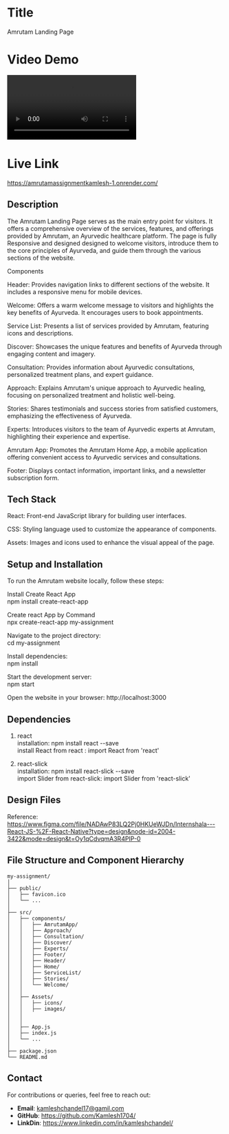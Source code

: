 # Title
Amrutam Landing Page

# Video Demo
![Video Demo](https://github.com/Kamlesh1704/amrutamAssignmentKamlesh/raw/main/react-app-google-chrome-2024-04-21-11-31-36_Tqk9cYPe.mp4)

# Live Link

https://amrutamassignmentkamlesh-1.onrender.com/

## Description

The Amrutam Landing Page serves as the main entry point for visitors. It offers a comprehensive overview of the services, features, and offerings provided by Amrutam, an Ayurvedic healthcare platform.
The page is fully  Responsive and designed designed to welcome visitors, introduce them to the core principles of Ayurveda, and guide them through the various sections of the website.

Components

Header: Provides navigation links to different sections of the website. It includes a responsive menu for mobile devices.

Welcome: Offers a warm welcome message to visitors and highlights the key benefits of Ayurveda. It encourages users to book appointments.

Service List: Presents a list of services provided by Amrutam, featuring icons and descriptions.

Discover: Showcases the unique features and benefits of Ayurveda through engaging content and imagery.

Consultation: Provides information about Ayurvedic consultations, personalized treatment plans, and expert guidance.

Approach: Explains Amrutam's unique approach to Ayurvedic healing, focusing on personalized treatment and holistic well-being.

Stories: Shares testimonials and success stories from satisfied customers, emphasizing the effectiveness of Ayurveda.

Experts: Introduces visitors to the team of Ayurvedic experts at Amrutam, highlighting their experience and expertise.

Amrutam App: Promotes the Amrutam Home App, a mobile application offering convenient access to Ayurvedic services and consultations.

Footer: Displays contact information, important links, and a newsletter subscription form.

## Tech Stack

React: Front-end JavaScript library for building user interfaces.

CSS: Styling language used to customize the appearance of components.

Assets: Images and icons used to enhance the visual appeal of the page.

## Setup and Installation

To run the Amrutam website locally, follow these steps:   

Install Create React App   
    npm install create-react-app   

Create react App by Command   
    npx create-react-app my-assignment   

Navigate to the project directory:   
    cd my-assignment   

Install dependencies:   
    npm install   

Start the development server:   
    npm start   

Open the website in your browser:
    http://localhost:3000

## Dependencies

1. react   
    installation:    npm install react --save   
    install React from react :    import React from 'react'   

2. react-slick   
    installation:    npm install react-slick --save   
    import Slider from react-slick:    import Slider from 'react-slick'   

## Design Files
Reference: https://www.figma.com/file/NADAwP83LQ2Pj0HKUeWJDn/Internshala---React-JS-%2F-React-Native?type=design&node-id=2004-3422&mode=design&t=Oy1qCdvqmA3R4PIP-0

## File Structure and Component Hierarchy

    my-assignment/
    │
    ├── public/
    │   ├── favicon.ico
    │   └── ...
    │
    ├── src/
    │   ├── components/
    │   │   ├── AmrutamApp/
    │   │   ├── Approach/
    │   │   ├── Consultation/
    │   │   ├── Discover/
    │   │   ├── Experts/
    │   │   ├── Footer/
    │   │   ├── Header/
    │   │   ├── Home/
    │   │   ├── ServiceList/
    │   │   ├── Stories/
    │   │   └── Welcome/
    │   │       
    │   ├── Assets/
    │   │   ├── icons/
    │   │   ├── images/
    │   │
    │   │
    │   ├── App.js
    │   ├── index.js
    │   └── ...
    │
    ├── package.json
    └── README.md

## Contact

For contributions or queries, feel free to reach out:
- **Email**: kamleshchandel17@gamil.com
- **GitHub**: https://github.com/Kamlesh1704/
- **LinkDin**: https://www.linkedin.com/in/kamleshchandel/

